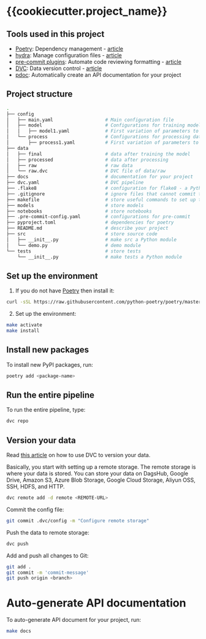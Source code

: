 # {{cookiecutter.project_name}}

## Tools used in this project
* [Poetry](https://towardsdatascience.com/how-to-effortlessly-publish-your-python-package-to-pypi-using-poetry-44b305362f9f): Dependency management - [article](https://towardsdatascience.com/how-to-effortlessly-publish-your-python-package-to-pypi-using-poetry-44b305362f9f)
* [hydra](https://hydra.cc/): Manage configuration files - [article](https://towardsdatascience.com/introduction-to-hydra-cc-a-powerful-framework-to-configure-your-data-science-projects-ed65713a53c6)
* [pre-commit plugins](https://pre-commit.com/): Automate code reviewing formatting  - [article](https://towardsdatascience.com/4-pre-commit-plugins-to-automate-code-reviewing-and-formatting-in-python-c80c6d2e9f5?sk=2388804fb174d667ee5b680be22b8b1f)
* [DVC](https://dvc.org/): Data version control - [article](https://towardsdatascience.com/introduction-to-dvc-data-version-control-tool-for-machine-learning-projects-7cb49c229fe0)
* [pdoc](https://github.com/pdoc3/pdoc): Automatically create an API documentation for your project

## Project structure
```bash
.
├── config
│   ├── main.yaml                   # Main configuration file
│   ├── model                       # Configurations for training model
│   │   ├── model1.yaml             # First variation of parameters to train model
│   └── process                     # Configurations for processing data
│       ├── process1.yaml           # First variation of parameters to process data
├── data
│   ├── final                       # data after training the model
│   ├── processed                   # data after processing
│   ├── raw                         # raw data
│   └── raw.dvc                     # DVC file of data/raw
├── docs                            # documentation for your project
├── dvc.yaml                        # DVC pipeline
├── .flake8                         # configuration for flake8 - a Python formatter tool
├── .gitignore                      # ignore files that cannot commit to Git
├── makefile                        # store useful commands to set up the environment
├── models                          # store models
├── notebooks                       # store notebooks
├── .pre-commit-config.yaml         # configurations for pre-commit
├── pyproject.toml                  # dependencies for poetry
├── README.md                       # describe your project
├── src                             # store source code
│   ├── __init__.py                 # make src a Python module
│   └── demo.py                     # demo module
└── tests                           # store tests
    └── __init__.py                 # make tests a Python module
```

## Set up the environment
1. If you do not have [Poetry](https://python-poetry.org/docs/#installation) then
   install it:
```bash
curl -sSL https://raw.githubusercontent.com/python-poetry/poetry/master/get-poetry.py | python -
```
2. Set up the environment:
```bash
make activate
make install
```

## Install new packages
To install new PyPI packages, run:
```bash
poetry add <package-name>
```

## Run the entire pipeline
To run the entire pipeline, type:
```bash
dvc repo
```

## Version your data
Read [this article](https://towardsdatascience.com/introduction-to-dvc-data-version-control-tool-for-machine-learning-projects-7cb49c229fe0) on how to use DVC to version your data.

Basically, you start with setting up a remote storage. The remote storage is where your data is stored. You can store your data on DagsHub, Google Drive, Amazon S3, Azure Blob Storage, Google Cloud Storage, Aliyun OSS, SSH, HDFS, and HTTP.

```bash
dvc remote add -d remote <REMOTE-URL>
```

Commit the config file:
```bash
git commit .dvc/config -m "Configure remote storage"
```

Push the data to remote storage:
```bash
dvc push
```

Add and push all changes to Git:
```bash
git add .
git commit -m 'commit-message'
git push origin <branch>
```

# Auto-generate API documentation

To auto-generate API document for your project, run:

```bash
make docs
```
